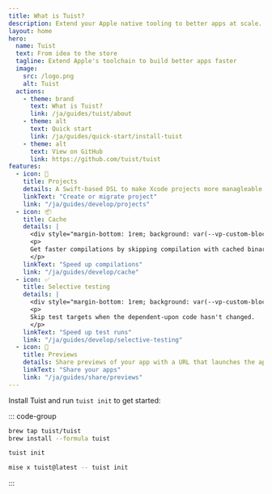 ```yaml
---
title: What is Tuist?
description: Extend your Apple native tooling to better apps at scale.
layout: home
hero:
  name: Tuist
  text: From idea to the store
  tagline: Extend Apple's toolchain to build better apps faster
  image:
    src: /logo.png
    alt: Tuist
  actions:
    - theme: brand
      text: What is Tuist?
      link: /ja/guides/tuist/about
    - theme: alt
      text: Quick start
      link: /ja/guides/quick-start/install-tuist
    - theme: alt
      text: View on GitHub
      link: https://github.com/tuist/tuist
features:
  - icon: 📝
    title: Projects
    details: A Swift-based DSL to make Xcode projects more managleable and scalable.
    linkText: "Create or migrate project"
    link: "/ja/guides/develop/projects"
  - icon: 📦
    title: Cache
    details: |
      <div style="margin-bottom: 1rem; background: var(--vp-custom-block-tip-code-bg); color: var(--vp-c-tip-1); font-size: 11px; display: inline-block; padding-left: 5px; padding-right: 5px; border-radius: 10%;">Requires a Tuist project</div>
      <p>
      Get faster compilations by skipping compilation with cached binaries.
      </p>
    linkText: "Speed up compilations"
    link: "/ja/guides/develop/cache"
  - icon: ✅
    title: Selective testing
    details: |
      <div style="margin-bottom: 1rem; background: var(--vp-custom-block-tip-code-bg); color: var(--vp-c-tip-1); font-size: 11px; display: inline-block; padding-left: 5px; padding-right: 5px; border-radius: 10%;">Requires a Tuist project</div>
      <p>
      Skip test targets when the dependent-upon code hasn't changed.
      </p>
    linkText: "Speed up test runs"
    link: "/ja/guides/develop/selective-testing"
  - icon: 📱
    title: Previews
    details: Share previews of your app with a URL that launches the app on a click.
    linkText: "Share your apps"
    link: "/ja/guides/share/previews"
---
```


Install Tuist and run `tuist init` to get started:

::: code-group

```bash [Homebrew]
brew tap tuist/tuist
brew install --formula tuist

tuist init
```

```bash [Mise]
mise x tuist@latest -- tuist init
```
:::
